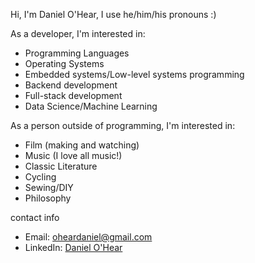 Hi, I'm Daniel O'Hear, 
I use he/him/his pronouns :)

As a developer, I'm interested in: 
- Programming Languages 
- Operating Systems
- Embedded systems/Low-level systems programming  
- Backend development  
- Full-stack development  
- Data Science/Machine Learning  

As a person outside of programming, I'm interested in: 
- Film (making and watching)  
- Music (I love all music!)  
- Classic Literature  
- Cycling  
- Sewing/DIY  
- Philosophy  

contact info  
- Email: [oheardaniel@gmail.com](mailto:oheardaniel@gmail.com)  
- LinkedIn: [Daniel O'Hear](https://www.linkedin.com/in/daniel-o-hear-398161251/)  


<!---
dohear/dohear is a ✨ special ✨ repository because its `README.md` (this file) appears on your GitHub profile.
You can click the Preview link to take a look at your changes.
--->
